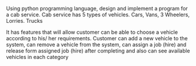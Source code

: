 Using python programming language, design and implement a program for a cab service. 
Cab service has 5 types of vehicles. Cars, Vans, 3 Wheelers, Lorries. Trucks

It has features that will allow customer can be able to choose a vehicle according to his/ her requirements. Customer can add a new vehicle to the system, can remove a vehicle from the system, can assign a job (hire) and release form assigned job (hire) after completing  and also can see available vehicles in each category
